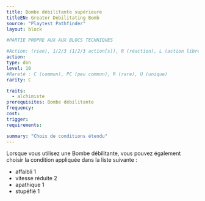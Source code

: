 ```yaml
---
title: Bombe débilitante supérieure
titleEN: Greater Debilitating Bomb
source: "Playtest Pathfinder"
layout: block

#PARTIE PROPRE AUX AUX BLOCS TECHNIQUES

#Action: (rien), 1/2/3 (1/2/3 action[s]), R (réaction), L (action libre)
action: 
type: don
level: 10
#Rareté : C (commun), PC (peu commun), R (rare), U (unique)
rarity: C

traits:
  - alchimiste
prerequisites: Bombe débilitante
frequency: 
cost:
trigger: 
requirements:

summary: "Choix de conditions étendu"
---
```


Lorsque vous utilisez une Bombe débilitante, vous pouvez également choisir la condition appliquée dans la liste suivante :
* affaibli 1
* vitesse réduite 2
* apathique 1
* stupéfié 1
